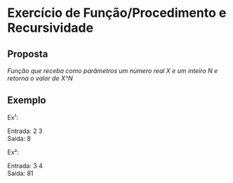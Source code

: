 # Exercício de Função/Procedimento e Recursividade

## Proposta
*Função que receba como parâmetros um número real X e um inteiro N e retorna o valor de X^N*

## Exemplo
<p>Ex¹:</p>
Entrada: 2 3<br>
Saída: 8
<br>
<p>Ex²:</p>
Entrada: 3 4<br>
Saída: 81
